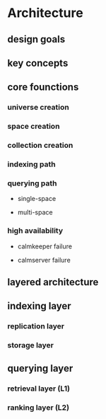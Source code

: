 # Architecture

## design goals

## key concepts

## core founctions

### universe creation

### space creation

### collection creation

### indexing path

### querying path

* single-space

* multi-space

### high availability

* calmkeeper failure

* calmserver failure

## layered architecture

## indexing layer

### replication layer

### storage layer

## querying layer

### retrieval layer (L1)

### ranking layer (L2)



